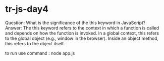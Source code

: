 # tr-js-day4
Question: What is the significance of the this keyword in JavaScript?
Answer: The this keyword refers to the context in which a function is called and depends on how the function is invoked. In a global context, this refers to the global object (e.g., window in the browser). Inside an object method, this refers to the object itself.

to run use command : node app.js

